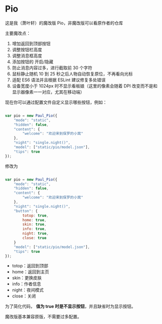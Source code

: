 # Pio

这是我（萧叶轩）的魔改版 Pio，非魔改版可以看原作者的仓库

主要魔改点：

1. 增加返回到顶部按钮
2. 调整按钮栏高度
3. 调整消息框高度
4. 添加按钮的 开启/隐藏
5. 防止消息内容过多，进行截取前 30 个字符
6. 鼠标静止随机 10 到 25 秒之后人物自动恢复原位，不再看向光标
7. 适配 ES6 语法并且根据 ESLint 建议修复多处错误
8. 设备宽度小于 1024px 时不显示看板娘（这里的像素会随着 DPI 改变而不是和显示器像素一一对应，尤其在移动端）

现在你可以通过配置文件自定义显示哪些按钮，例如：

```js

var pio = new Paul_Pio({
    "mode": "static",
    "hidden": false,
    "content": {
        "welcome": "欢迎来到保罗的小窝"
    },
    "night": "single.night()",
    "model": ["static/pio/model.json"],
    "tips": true
});

```

修改为

```js

var pio = new Paul_Pio({
    "mode": "static",
    "hidden": false,
    "content": {
        "welcome": "欢迎来到保罗的小窝"
    },
    "night": "single.night()",
    "button": {
        totop: true,
        home: true,
        skin: true,
        info: true,
        night: true,
        close: true
    }
    "model": ["static/pio/model.json"],
    "tips": true
});

```

+ totop：返回到顶部
+ home：返回到主页
+ skin：更换皮肤
+ info：作者信息
+ night：夜间模式
+ close：关闭

为了简化代码， **值为 true 时是不显示按钮**，并且缺省时为显示按钮。

魔改版基本兼容原版，不需要过多配置。